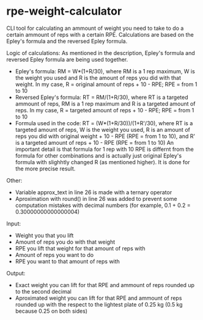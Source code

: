 # rpe-weight-calculator
CLI tool for calculating an ammount of weight you need to take to do a certain ammount of reps with a certain RPE. Calculations are based on the Epley's formula and the reversed Epley formula.

Logic of calculations:
  As mentioned in the description, Epley's formula and reversed Epley formula are being used together. 
  - Epley's formula: RM = W*(1+R/30), where RM is a 1 rep maximum, W is the weight you used and R is the amount of reps you did with that weight. In my case, R = original amount of reps + 10 - RPE; RPE = from 1 to 10
  - Reversed Epley's formula: RT = RM/(1+R/30), where RT is a targeted ammount of reps, RM is a 1 rep maximum and R is a targeted amount of reps. In my case, R = targeted amount of reps + 10 - RPE; RPE = from 1 to 10
  - Formula used in the code: RT = (W*(1+R/30))/(1+R'/30), where RT is a targeted amount of reps, W is the weight you used, R is an amount of reps you did with original weight + 10 - RPE (RPE = from 1 to 10), and R' is a targeted amount of reps + 10 - RPE (RPE = from 1 to 10)
  An important detail is that formula for 1 rep with 10 RPE is differnt from the formula for other combinations and is actually just original Epley's formula with slighhtly changed R (as mentioned higher). It is done for the more precise result.

Other:
  - Variable approx_text in line 26 is made with a ternary operator
  - Aproximation with round() in line 26 was added to prevent some computation mistakes with decimal numbers (for example, 0.1 + 0.2 = 0.30000000000000004)

Input:
  - Weight you that you lift
  - Amount of reps you do with that weight
  - RPE you lift that weight for that amount of reps with
  - Amount of reps you want to do
  - RPE you want to that amount of reps with

Output:
  - Exact weight you can lift for that RPE and ammount of reps rounded up to the second decimal
  - Aproximated weight you can lift for that RPE and ammount of reps rounded up with the respect to the lightest plate of 0.25 kg (0.5 kg because 0.25 on both sides)
